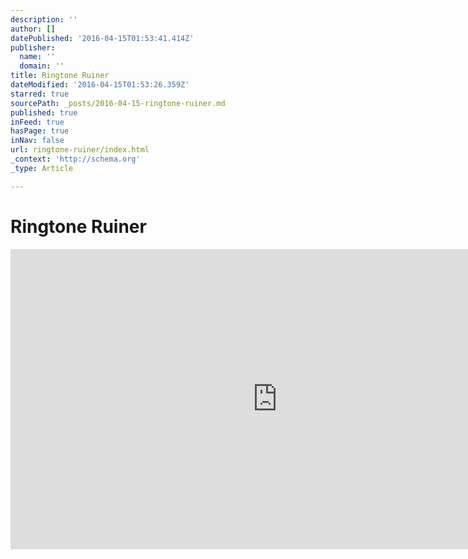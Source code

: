 ```yaml
---
description: ''
author: []
datePublished: '2016-04-15T01:53:41.414Z'
publisher:
  name: ''
  domain: ''
title: Ringtone Ruiner
dateModified: '2016-04-15T01:53:26.359Z'
starred: true
sourcePath: _posts/2016-04-15-ringtone-ruiner.md
published: true
inFeed: true
hasPage: true
inNav: false
url: ringtone-ruiner/index.html
_context: 'http://schema.org'
_type: Article

---
```

# Ringtone Ruiner

<iframe src="https://cdn.embedly.com/widgets/media.html?src=https%3A%2F%2Fwww.youtube.com%2Fembed%2FgxZNP1J6HAA%3Ffeature%3Doembed&amp;url=https%3A%2F%2Fwww.youtube.com%2Fwatch%3Fv%3DgxZNP1J6HAA&amp;image=https%3A%2F%2Fi.ytimg.com%2Fvi%2FgxZNP1J6HAA%2Fhqdefault.jpg&amp;key=b7d04c9b404c499eba89ee7072e1c4f7&amp;type=text%2Fhtml&amp;schema=youtube" width="854" height="480" scrolling="no" frameborder="0" allowfullscreen="allowfullscreen" style=""></iframe>